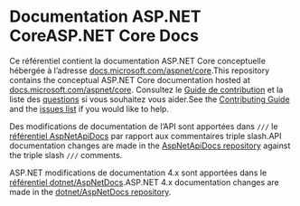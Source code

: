 # <a name="aspnet-core-docs"></a><span data-ttu-id="55702-101">Documentation ASP.NET Core</span><span class="sxs-lookup"><span data-stu-id="55702-101">ASP.NET Core Docs</span></span>

<span data-ttu-id="55702-102">Ce référentiel contient la documentation ASP.NET Core conceptuelle hébergée à l’adresse [docs.microsoft.com/aspnet/core](https://docs.microsoft.com/aspnet/core).</span><span class="sxs-lookup"><span data-stu-id="55702-102">This repository contains the conceptual ASP.NET Core documentation hosted at [docs.microsoft.com/aspnet/core](https://docs.microsoft.com/aspnet/core).</span></span> <span data-ttu-id="55702-103">Consultez le [Guide de contribution](CONTRIBUTING.md) et la liste des [questions](https://github.com/dotnet/AspNetCore.Docs/issues) si vous souhaitez vous aider.</span><span class="sxs-lookup"><span data-stu-id="55702-103">See the [Contributing Guide](CONTRIBUTING.md) and the [issues list](https://github.com/dotnet/AspNetCore.Docs/issues) if you would like to help.</span></span>

<span data-ttu-id="55702-104">Des modifications de documentation de l’API sont apportées dans `///` le [référentiel AspNetApiDocs](https://github.com/dotnet/AspNetApiDocs) par rapport aux commentaires triple slash.</span><span class="sxs-lookup"><span data-stu-id="55702-104">API documentation changes are made in the [AspNetApiDocs repository](https://github.com/dotnet/AspNetApiDocs) against the triple slash `///` comments.</span></span>

<span data-ttu-id="55702-105">ASP.NET modifications de documentation 4.x sont apportées dans le [référentiel dotnet/AspNetDocs](https://github.com/dotnet/AspNetDocs).</span><span class="sxs-lookup"><span data-stu-id="55702-105">ASP.NET 4.x documentation changes are made in the [dotnet/AspNetDocs repository](https://github.com/dotnet/AspNetDocs).</span></span>
